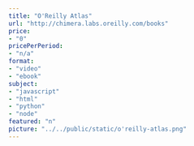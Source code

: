 ```yaml
---
title: "O'Reilly Atlas"
url: "http://chimera.labs.oreilly.com/books"
price: 
- "0"
pricePerPeriod: 
- "n/a"
format: 
- "video"
- "ebook"
subject: 
- "javascript"
- "html"
- "python"
- "node"
featured: "n"
picture: "../../public/static/o'reilly-atlas.png"
---
```

